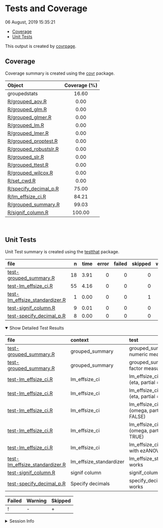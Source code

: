 Tests and Coverage
================
06 August, 2019 15:35:21

  - [Coverage](#coverage)
  - [Unit Tests](#unit-tests)

This output is created by
[covrpage](https://github.com/metrumresearchgroup/covrpage).

## Coverage

Coverage summary is created using the
[covr](https://github.com/r-lib/covr) package.

| Object                                              | Coverage (%) |
| :-------------------------------------------------- | :----------: |
| groupedstats                                        |    16.60     |
| [R/grouped\_aov.R](../R/grouped_aov.R)              |     0.00     |
| [R/grouped\_glm.R](../R/grouped_glm.R)              |     0.00     |
| [R/grouped\_glmer.R](../R/grouped_glmer.R)          |     0.00     |
| [R/grouped\_lm.R](../R/grouped_lm.R)                |     0.00     |
| [R/grouped\_lmer.R](../R/grouped_lmer.R)            |     0.00     |
| [R/grouped\_proptest.R](../R/grouped_proptest.R)    |     0.00     |
| [R/grouped\_robustslr.R](../R/grouped_robustslr.R)  |     0.00     |
| [R/grouped\_slr.R](../R/grouped_slr.R)              |     0.00     |
| [R/grouped\_ttest.R](../R/grouped_ttest.R)          |     0.00     |
| [R/grouped\_wilcox.R](../R/grouped_wilcox.R)        |     0.00     |
| [R/set\_cwd.R](../R/set_cwd.R)                      |     0.00     |
| [R/specify\_decimal\_p.R](../R/specify_decimal_p.R) |    75.00     |
| [R/lm\_effsize\_ci.R](../R/lm_effsize_ci.R)         |    84.21     |
| [R/grouped\_summary.R](../R/grouped_summary.R)      |    99.03     |
| [R/signif\_column.R](../R/signif_column.R)          |    100.00    |

<br>

## Unit Tests

Unit Test summary is created using the
[testthat](https://github.com/r-lib/testthat) package.

| file                                                                        |  n | time | error | failed | skipped | warning | icon |
| :-------------------------------------------------------------------------- | -: | ---: | ----: | -----: | ------: | ------: | :--- |
| [test-grouped\_summary.R](testthat/test-grouped_summary.R)                  | 18 | 3.91 |     0 |      0 |       0 |       0 |      |
| [test-lm\_effsize\_ci.R](testthat/test-lm_effsize_ci.R)                     | 55 | 4.16 |     0 |      0 |       0 |       0 |      |
| [test-lm\_effsize\_standardizer.R](testthat/test-lm_effsize_standardizer.R) |  1 | 0.00 |     0 |      0 |       1 |       0 | \+   |
| [test-signif\_column.R](testthat/test-signif_column.R)                      |  9 | 0.01 |     0 |      0 |       0 |       0 |      |
| [test-specify\_decimal\_p.R](testthat/test-specify_decimal_p.R)             |  8 | 0.00 |     0 |      0 |       0 |       0 |      |

<details open>

<summary> Show Detailed Test Results </summary>

| file                                                                           | context                   | test                                           | status  |  n | time | icon |
| :----------------------------------------------------------------------------- | :------------------------ | :--------------------------------------------- | :------ | -: | ---: | :--- |
| [test-grouped\_summary.R](testthat/test-grouped_summary.R#L45)                 | grouped\_summary          | grouped\_summary with numeric measures         | PASS    |  9 | 2.49 |      |
| [test-grouped\_summary.R](testthat/test-grouped_summary.R#L106)                | grouped\_summary          | grouped\_summary with factor measures          | PASS    |  9 | 1.42 |      |
| [test-lm\_effsize\_ci.R](testthat/test-lm_effsize_ci.R#L65_L68)                | lm\_effsize\_ci           | lm\_effsize\_ci works (eta, partial = FALSE)   | PASS    | 13 | 2.19 |      |
| [test-lm\_effsize\_ci.R](testthat/test-lm_effsize_ci.R#L186_L189)              | lm\_effsize\_ci           | lm\_effsize\_ci works (eta, partial = TRUE)    | PASS    | 10 | 0.11 |      |
| [test-lm\_effsize\_ci.R](testthat/test-lm_effsize_ci.R#L288_L291)              | lm\_effsize\_ci           | lm\_effsize\_ci works (omega, partial = FALSE) | PASS    | 10 | 0.17 |      |
| [test-lm\_effsize\_ci.R](testthat/test-lm_effsize_ci.R#L400_L403)              | lm\_effsize\_ci           | lm\_effsize\_ci works (omega, partial = TRUE)  | PASS    | 10 | 0.63 |      |
| [test-lm\_effsize\_ci.R](testthat/test-lm_effsize_ci.R#L499)                   | lm\_effsize\_ci           | lm\_effsize\_ci works with ezANOVA             | PASS    | 12 | 1.06 |      |
| [test-lm\_effsize\_standardizer.R](testthat/test-lm_effsize_standardizer.R#L8) | lm\_effsize\_standardizer | lm\_effsize\_standardizer works                | SKIPPED |  1 | 0.00 | \+   |
| [test-signif\_column.R](testthat/test-signif_column.R#L43)                     | signif column             | signif\_column works                           | PASS    |  9 | 0.01 |      |
| [test-specify\_decimal\_p.R](testthat/test-specify_decimal_p.R#L25)            | Specify decimals          | specify\_decimal\_p works                      | PASS    |  8 | 0.00 |      |

| Failed | Warning | Skipped |
| :----- | :------ | :------ |
| \!     | \-      | \+      |

</details>

<details>

<summary> Session Info </summary>

| Field    | Value                            |
| :------- | :------------------------------- |
| Version  | R version 3.6.1 (2019-07-05)     |
| Platform | x86\_64-w64-mingw32/x64 (64-bit) |
| Running  | Windows 10 x64 (build 16299)     |
| Language | English\_United States           |
| Timezone | America/New\_York                |

| Package  | Version    |
| :------- | :--------- |
| testthat | 2.2.1      |
| covr     | 3.2.1.9000 |
| covrpage | 0.0.70     |

</details>

<!--- Final Status : skipped/warning --->
